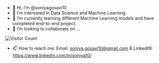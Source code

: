 - 👋 Hi, I’m @soniyagosavi10
- 👀 I’m interested in Data Science and Machine Learning
- 🌱 I’m currently learning different Machine Learning models and have completed end-to-end project.
- 💞️ I’m looking to collaborate on ...

<!--- <a href="https://hits.seeyoufarm.com"><img src="https://hits.seeyoufarm.com/api/count/incr/badge.svg?url=https%3A%2F%2Fgithub.com%2Fsoniyagosavi10&count_bg=%23C83D88&title_bg=%23555555&icon=&icon_color=%23C21313&title=Viewers&edge_flat=true"/></a> -->

![Visitor Count](https://profile-counter.glitch.me/soniyagosavi10/count.svg) 

- 📫 How to reach me: Email: soniya.gosavi10@gmail.com & LinkedIN: https://www.linkedin.com/in/soniya10/
